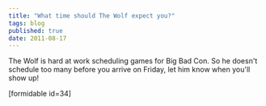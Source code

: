 ```yaml
---
title: "What time should The Wolf expect you?"
tags: blog
published: true
date: 2011-08-17
---
```


The Wolf is hard at work scheduling games for Big Bad Con. So he doesn't schedule too many before you arrive on Friday, let him know when you'll show up!

\[formidable id=34\]
